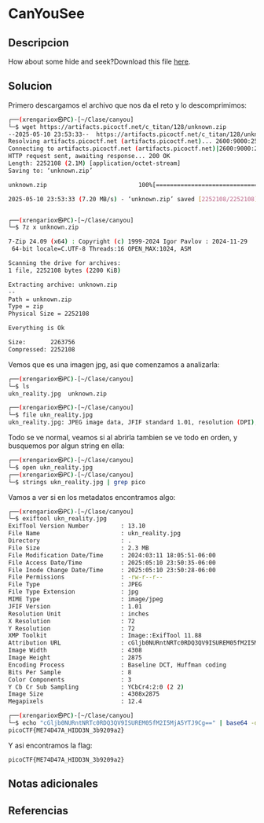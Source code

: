 #  CanYouSee

## Descripcion
How about some hide and seek?Download this file [here](https://artifacts.picoctf.net/c_titan/128/unknown.zip).
## Solucion

Primero descargamos el archivo que nos da el reto y lo descomprimimos:

```sh
┌──(xrengariox㉿PC)-[~/Clase/canyou]
└─$ wget https://artifacts.picoctf.net/c_titan/128/unknown.zip
--2025-05-10 23:53:33--  https://artifacts.picoctf.net/c_titan/128/unknown.zip
Resolving artifacts.picoctf.net (artifacts.picoctf.net)... 2600:9000:25ed:8000:16:5ec5:2840:93a1, 2600:9000:25ed:d600:16:5ec5:2840:93a1, 2600:9000:25ed:5a00:16:5ec5:2840:93a1, ...
Connecting to artifacts.picoctf.net (artifacts.picoctf.net)|2600:9000:25ed:8000:16:5ec5:2840:93a1|:443... connected.
HTTP request sent, awaiting response... 200 OK
Length: 2252108 (2.1M) [application/octet-stream]
Saving to: ‘unknown.zip’

unknown.zip                          100%[===================================================================>]   2.15M  7.20MB/s    in 0.3s    

2025-05-10 23:53:33 (7.20 MB/s) - ‘unknown.zip’ saved [2252108/2252108]


┌──(xrengariox㉿PC)-[~/Clase/canyou]
└─$ 7z x unknown.zip 

7-Zip 24.09 (x64) : Copyright (c) 1999-2024 Igor Pavlov : 2024-11-29
 64-bit locale=C.UTF-8 Threads:16 OPEN_MAX:1024, ASM

Scanning the drive for archives:
1 file, 2252108 bytes (2200 KiB)

Extracting archive: unknown.zip
--
Path = unknown.zip
Type = zip
Physical Size = 2252108

Everything is Ok

Size:       2263756
Compressed: 2252108
```

Vemos que es una imagen jpg, asi que comenzamos a analizarla:
```sh
┌──(xrengariox㉿PC)-[~/Clase/canyou]
└─$ ls
ukn_reality.jpg  unknown.zip

┌──(xrengariox㉿PC)-[~/Clase/canyou]
└─$ file ukn_reality.jpg 
ukn_reality.jpg: JPEG image data, JFIF standard 1.01, resolution (DPI), density 72x72, segment length 16, baseline, precision 8, 4308x2875, components 3

```

Todo se ve normal, veamos si al abrirla tambien se ve todo en orden, y busquemos por algun string en ella:
```sh
┌──(xrengariox㉿PC)-[~/Clase/canyou]
└─$ open ukn_reality.jpg                                                            
┌──(xrengariox㉿PC)-[~/Clase/canyou]
└─$ strings ukn_reality.jpg | grep pico           
```

Vamos a ver si en los metadatos encontramos algo:
```sh
┌──(xrengariox㉿PC)-[~/Clase/canyou]
└─$ exiftool ukn_reality.jpg 
ExifTool Version Number         : 13.10
File Name                       : ukn_reality.jpg
Directory                       : .
File Size                       : 2.3 MB
File Modification Date/Time     : 2024:03:11 18:05:51-06:00
File Access Date/Time           : 2025:05:10 23:50:35-06:00
File Inode Change Date/Time     : 2025:05:10 23:50:28-06:00
File Permissions                : -rw-r--r--
File Type                       : JPEG
File Type Extension             : jpg
MIME Type                       : image/jpeg
JFIF Version                    : 1.01
Resolution Unit                 : inches
X Resolution                    : 72
Y Resolution                    : 72
XMP Toolkit                     : Image::ExifTool 11.88
Attribution URL                 : cGljb0NURntNRTc0RDQ3QV9ISUREM05fM2I5MjA5YTJ9Cg==
Image Width                     : 4308
Image Height                    : 2875
Encoding Process                : Baseline DCT, Huffman coding
Bits Per Sample                 : 8
Color Components                : 3
Y Cb Cr Sub Sampling            : YCbCr4:2:0 (2 2)
Image Size                      : 4308x2875
Megapixels                      : 12.4

┌──(xrengariox㉿PC)-[~/Clase/canyou]
└─$ echo "cGljb0NURntNRTc0RDQ3QV9ISUREM05fM2I5MjA5YTJ9Cg==" | base64 -d 
picoCTF{ME74D47A_HIDD3N_3b9209a2}
```

Y asi encontramos la flag:
```flag
picoCTF{ME74D47A_HIDD3N_3b9209a2}
```
## Notas adicionales

## Referencias

